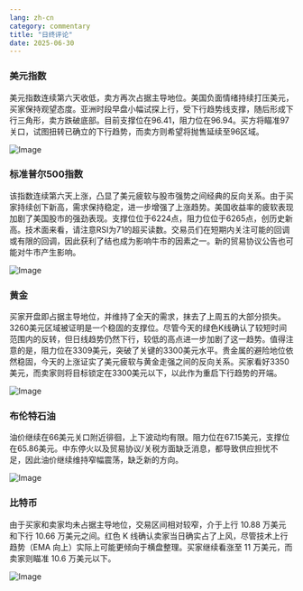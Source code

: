 ```yaml
---
lang: zh-cn
category: commentary
title: "日终评论"
date: 2025-06-30
---
```


### 美元指数

美元指数连续第六天收低，卖方再次占据主导地位。美国负面情绪持续打压美元，买家保持观望态度。亚洲时段早盘小幅试探上行，受下行趋势线支撑，随后形成下行三角形，卖方跌破底部。目前支撑位在96.41，阻力位在96.94。买方将瞄准97关口，试图扭转已确立的下行趋势，而卖方则希望将抛售延续至96区域。

![Image](https://markleighedu.github.io/img/Jun-2025/30-Jun-2025/usdindex.jpg)

### 标准普尔500指数

该指数连续第六天上涨，凸显了美元疲软与股市强势之间经典的反向关系。由于买家持续创下新高，需求保持稳定，进一步增强了上涨趋势。美国收益率的疲软表现加剧了美国股市的强劲表现。支撑位位于6224点，阻力位位于6265点，创历史新高。技术面来看，请注意RSI为71的超买读数。交易员们在短期内关注可能的回调或有限的回调，因此获利了结也成为影响牛市的因素之一。新的贸易协议公告也可能对牛市产生影响。

![Image](https://markleighedu.github.io/img/Jun-2025/30-Jun-2025/sp500.jpg)

### 黄金

买家开盘即占据主导地位，并维持了全天的需求，抹去了上周五的大部分损失。3260美元区域被证明是一个稳固的支撑位。尽管今天的绿色K线确认了较短时间范围内的反转，但日线趋势仍然下行，较低的高点进一步加剧了这一趋势。值得注意的是，阻力位在3309美元，突破了关键的3300美元水平。贵金属的避险地位依然稳固，今天的上涨证实了美元疲软与黄金走强之间的反向关系。买家看好3350美元，而卖家则将目标锁定在3300美元以下，以此作为重启下行趋势的开端。

![Image](https://markleighedu.github.io/img/Jun-2025/30-Jun-2025/gold.jpg)

### 布伦特石油

油价继续在66美元关口附近徘徊，上下波动均有限。阻力位在67.15美元，支撑位在65.86美元。中东停火以及贸易协议/关税方面缺乏消息，都导致供应担忧不足，因此油价继续维持窄幅震荡，缺乏新的方向。

![Image](https://markleighedu.github.io/img/Jun-2025/30-Jun-2025/brentoil.jpg)

### 比特币

由于买家和卖家均未占据主导地位，交易区间相对较窄，介于上行 10.88 万美元和下行 10.66 万美元之间。红色 K 线确认卖家当日确实占了上风，尽管技术上行趋势（EMA 向上）实际上可能更倾向于横盘整理。买家继续看涨至 11 万美元，而卖家则瞄准 10.6 万美元以下。

![Image](https://markleighedu.github.io/img/Jun-2025/30-Jun-2025/bitcoin.jpg)

